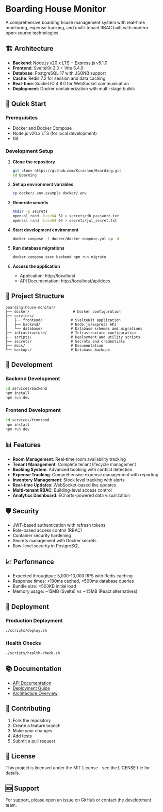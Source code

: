 # Boarding House Monitor

A comprehensive boarding house management system with real-time monitoring, expense tracking, and multi-tenant RBAC built with modern open-source technologies.

## 🏗️ Architecture

- **Backend**: Node.js v20.x LTS + Express.js v5.1.0
- **Frontend**: SvelteKit 2.0 + Vite 5.4.0
- **Database**: PostgreSQL 17 with JSONB support
- **Cache**: Redis 7.2 for session and data caching
- **Real-time**: Socket.IO 4.8.0 for WebSocket communication
- **Deployment**: Docker containerization with multi-stage builds

## 🚀 Quick Start

### Prerequisites

- Docker and Docker Compose
- Node.js v20.x LTS (for local development)
- Git

### Development Setup

1. **Clone the repository**
   ```bash
   git clone https://github.com/Kirachon/Boarding.git
   cd Boarding
   ```

2. **Set up environment variables**
   ```bash
   cp docker/.env.example docker/.env
   ```

3. **Generate secrets**
   ```bash
   mkdir -p secrets
   openssl rand -base64 32 > secrets/db_password.txt
   openssl rand -base64 64 > secrets/jwt_secret.txt
   ```

4. **Start development environment**
   ```bash
   docker compose -f docker/docker-compose.yml up -d
   ```

5. **Run database migrations**
   ```bash
   docker compose exec backend npm run migrate
   ```

6. **Access the application**
   - Application: http://localhost
   - API Documentation: http://localhost/api/docs

## 📁 Project Structure

```
boarding-house-monitor/
├── docker/                    # Docker configuration
├── services/
│   ├── frontend/             # SvelteKit application
│   ├── backend/              # Node.js/Express API
│   └── database/             # Database schemas and migrations
├── infrastructure/           # Infrastructure configuration
├── scripts/                  # Deployment and utility scripts
├── secrets/                  # Secrets and credentials
├── docs/                     # Documentation
└── backups/                  # Database backups
```

## 🔧 Development

### Backend Development
```bash
cd services/backend
npm install
npm run dev
```

### Frontend Development
```bash
cd services/frontend
npm install
npm run dev
```

## 📊 Features

- **Room Management**: Real-time room availability tracking
- **Tenant Management**: Complete tenant lifecycle management
- **Booking System**: Advanced booking with conflict detection
- **Expense Tracking**: Comprehensive expense management with reporting
- **Inventory Management**: Stock level tracking with alerts
- **Real-time Updates**: WebSocket-based live updates
- **Multi-tenant RBAC**: Building-level access control
- **Analytics Dashboard**: ECharts-powered data visualization

## 🛡️ Security

- JWT-based authentication with refresh tokens
- Role-based access control (RBAC)
- Container security hardening
- Secrets management with Docker secrets
- Row-level security in PostgreSQL

## 📈 Performance

- Expected throughput: 5,000-10,000 RPS with Redis caching
- Response times: <100ms cached, <500ms database queries
- Bundle size: <500KB initial load
- Memory usage: ~15MB (Svelte) vs ~45MB (React alternatives)

## 🚀 Deployment

### Production Deployment
```bash
./scripts/deploy.sh
```

### Health Checks
```bash
./scripts/health-check.sh
```

## 📚 Documentation

- [API Documentation](docs/api.md)
- [Deployment Guide](docs/deployment.md)
- [Architecture Overview](docs/architecture.md)

## 🤝 Contributing

1. Fork the repository
2. Create a feature branch
3. Make your changes
4. Add tests
5. Submit a pull request

## 📄 License

This project is licensed under the MIT License - see the LICENSE file for details.

## 🆘 Support

For support, please open an issue on GitHub or contact the development team.